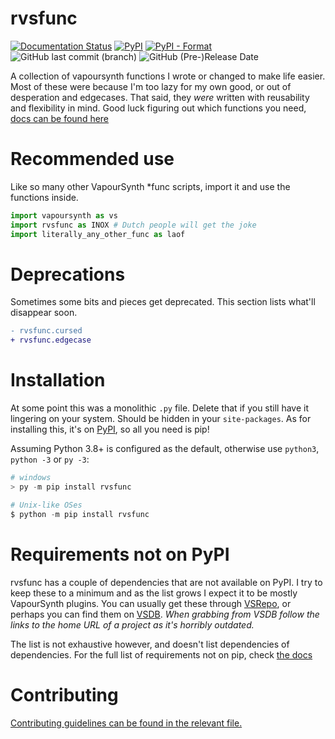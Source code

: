 # rvsfunc

[![Documentation Status](https://readthedocs.org/projects/rvsfunc/badge/?version=latest)](https://rvsfunc.tae.moe/en/latest/?badge=latest)
[![PyPI](https://img.shields.io/pypi/v/rvsfunc?color=green&style=plastic)](https://pypi.org/project/rvsfunc)
[![PyPI - Format](https://img.shields.io/pypi/format/rvsfunc?logo=python&style=plastic)](https://pypi.org/project/rvsfunc)
![GitHub last commit (branch)](https://img.shields.io/github/last-commit/RivenSkaye/rvsfunc/master?logo=github&logoColor=lightblue&style=plastic)
![GitHub (Pre-)Release Date](https://img.shields.io/github/release-date-pre/RivenSkaye/rvsfunc?logo=github&logoColor=lightblue&style=plastic)


A collection of vapoursynth functions I wrote or changed to make life easier.
Most of these were because I'm too lazy for my own good, or out of desperation
and edgecases.
That said, they _were_ written with reusability and flexibility in mind.
Good luck figuring out which functions you need, [docs can be found here](https://rvsfunc.tae.moe/en/latest/#dependencies)

# Recommended use

Like so many other VapourSynth \*func scripts, import it and use the functions inside.
```py
import vapoursynth as vs
import rvsfunc as INOX # Dutch people will get the joke
import literally_any_other_func as laof
```

# Deprecations

Sometimes some bits and pieces get deprecated. This section lists what'll disappear soon.
```diff
- rvsfunc.cursed
+ rvsfunc.edgecase
```

# Installation

At some point this was a monolithic `.py` file. Delete that if you still have
it lingering on your system. Should be hidden in your `site-packages`.
As for installing this, it's on [PyPI](https://pypi.org/project/rvsfunc/),
so all you need is pip!

Assuming Python 3.8+ is configured as the default, otherwise use `python3`,
`python -3` or `py -3`:
```py
# windows
> py -m pip install rvsfunc

# Unix-like OSes
$ python -m pip install rvsfunc
```

# Requirements not on PyPI

rvsfunc has a couple of dependencies that are not available on PyPI.
I try to keep these to a minimum and as the list grows I expect it to be
mostly VapourSynth plugins. You can usually get these through [VSRepo](https://github.com/vapoursynth/vsrepo),
or perhaps you can find them on [VSDB](https://vsdb.top/).
_When grabbing from VSDB follow the links to the home URL of a project as it's horribly outdated._

The list is not exhaustive however, and doesn't list dependencies of dependencies.
For the full list of requirements not on pip, check [the docs](https://rvsfunc.tae.moe/en/latest/#dependencies)

# Contributing

[Contributing guidelines can be found in the relevant file.](./CONTRIBUTING.md)
